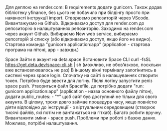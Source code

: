 Для деплою на render.com:
В requirements додати gunicorn.
Також додав бібліотеку yfinance, без цього не побачило при білдінгу просто при наявності інструкції import.
Створюємо репозиторій через VScode.
Вивантажуємо на Github.
Відкриваємо доступ для render.com до репозиторію в налаштуваннях репозиторію.
Заходимо на render.com через акаунт Github.
Вибираємо New web service, вибираємо репозторій зі списку (або відкриваємо доступ, якщо його не видно).
Стартова команда "gunicorn application:app" (application - стартова програма на пітоні, app - завжди.)

Space
Зайти в акаунт на deta.space
Встановити Space CLI curl -fsSL https://get.deta.dev/space-cli.sh | sh (можливо, не обовʼязково, поскльки вже встановлювалось не раз)
В іншому вікні терміналу залогінитись в системі через space login. Спочатку на сайті в налашуваннях створити токен. Потрібно буде ввести для логіну.
Після логіну запустити реліз space push.
Утвориться файл Spacefile, де потрібно додати "run: gunicorn application:app" (application - назва основного файлу пітон), додати public_routes:
    - "*"
щоб сайт був доступний не тільки для свого акаунта.
В цілому, трохи довго займає процедура часу, якщо повністю діяти відповідно до інструкції - з віртуальним середовищем (створює тисячі файлів, які потім не вантажаться на гітхаб). Багато робити вручну.
Вивантажити зміни - space push.
Проблеми при роботі з базою даних. Можливо, потрібні налаштування.


